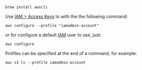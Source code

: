 ```
brew install awscli
```

Use [IAM \> Access Keys](../Security/Accounts/IAM.md#Access%20Keys) to with the the following command:
```
aws configure --profile "iamadmin-account"
```

or for configure a default [IAM](../Security/Accounts/IAM.md) user to use, just:
```
aws configure
```

Profiles can be specified at the end of a command, for example:
```
aws s3 ls --profile iamadmin-account
```
